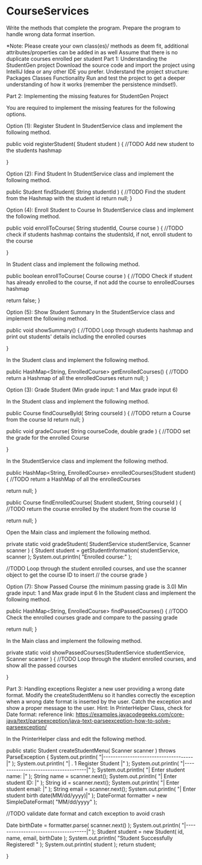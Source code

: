 # CourseServices





Write the methods that complete the program.
Prepare the program to handle wrong data format insertion.


*Note:
Please create your own class(es)/ methods as deem fit, additional attributes/properties can be added in as well
Assume that there is no duplicate courses enrolled per student
Part 1: Understanding the StudentGen project
Download the source code and import the project using IntelliJ Idea or any other IDE you prefer.
Understand the project structure:
Packages
Classes
Functionality
Run and test the project to get a deeper understanding of how it works (remember the persistence mindset!).








Part 2: Implementing the missing features for StudentGen Project




You are required to implement the missing features for the following options.


Option (1): Register Student
In StudentService class and implement the following method.


public void registerStudent( Student student )
{
   //TODO Add new student to the students hashmap
  
}







Option (2): Find Student
In StudentService class and implement the following method.


public Student findStudent( String studentId )
{
   //TODO Find the student from the Hashmap with the student id
   return null;
}









Option (4): Enroll Student to Course
In StudentService class and implement the following method.


public void enrollToCourse( String studentId, Course course )
{
   //TODO check if students hashmap contains the studentsId, if not, enroll student to the course


}


In Student class and implement the following method.


public boolean enrollToCourse( Course course )
{
   //TODO Check if student has already enrolled to the course, if not add the course to enrolledCourses hashmap
  
  return false;
}




Option (5): Show Student Summary
In the StudentService class and implement the following method.


public void showSummary()
{
   //TODO Loop through students hashmap and print out students' details including the enrolled courses
  
}




In the Student class and implement the following method.


public HashMap<String, EnrolledCourse> getEnrolledCourses()
{
   //TODO return a Hashmap of all the enrolledCourses
   return null;
}


Option (3): Grade Student (Min grade input: 1 and Max grade input 6)


In the Student class and implement the following method.


public Course findCourseById( String courseId )
{
   //TODO return a Course from the course Id
   return null;
}






public void gradeCourse( String courseCode, double grade )
{
   //TODO set the grade for the enrolled Course
  
}




In the StudentService class and implement the following method.


public HashMap<String, EnrolledCourse> enrolledCourses(Student student)
{
   //TODO return a HashMap of all the enrolledCourses


   return null;
}


public Course findEnrolledCourse( Student student, String courseId )
{
   //TODO return the course enrolled by the student from the course Id


   return null;
}


Open the Main class and implement the following method.


private static void gradeStudent( StudentService studentService, Scanner scanner )
{
   Student student = getStudentInformation( studentService, scanner );
   System.out.println( "Enrolled course:" );


   //TODO Loop through the student enrolled courses, and use the scanner object to get the course ID to insert
   // the course grade
}




Option (7): Show Passed Course (the minimum passing grade is 3.0)
Min grade input: 1 and Max grade input 6
In the Student class and implement the following method.


public HashMap<String, EnrolledCourse> findPassedCourses()
{
   //TODO Check the enrolled courses grade and compare to the passing grade


  return null;
}




In the Main class and implement the following method.


private static void showPassedCourses(StudentService studentService, Scanner scanner )
{
   //TODO Loop through the student enrolled courses, and show all the passed courses


}



Part 3: Handling exceptions
Register a new user providing a wrong date format.
Modify the createStudentMenu so it handles correctly the exception when a wrong date format is inserted by the user.
Catch the exception and show a proper message to the user.
Hint: In PrinterHelper Class, check for Date format: reference link: https://examples.javacodegeeks.com/core-java/text/parseexception/java-text-parseexception-how-to-solve-parseexception/


In the PrinterHelper class and edit the following method.


public static Student createStudentMenu( Scanner scanner ) throws ParseException
{
   System.out.println( "|-------------------------------------|" );
   System.out.println( "| . 1 Register Student                |" );
   System.out.println( "|-------------------------------------|" );
   System.out.println( "| Enter student name:                 |" );
   String name = scanner.next();
   System.out.println( "| Enter student ID:                   |" );
   String id = scanner.next();
   System.out.println( "| Enter student email:                |" );
   String email = scanner.next();
   System.out.println( "| Enter student birth date(MM/dd/yyyy)|" );
   DateFormat formatter = new SimpleDateFormat( "MM/dd/yyyy" );


   //TODO validate date format and catch exception to avoid crash


   Date birthDate = formatter.parse( scanner.next() );
   System.out.println( "|-------------------------------------|" );
   Student student = new Student( id, name, email, birthDate );
   System.out.println( "Student Successfully Registered! " );
   System.out.println( student );
   return student;




}

